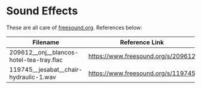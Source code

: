 # Sound Effects

These are all care of [freesound.org](https://freesound.org). References below:

| Filename | Reference Link |
| -------- | -------------- |
| 209612__onj__blancos-hotel-tea-tray.flac | https://www.freesound.org/s/209612 |
| 119745__jesabat__chair-hydraulic-1.wav | https://www.freesound.org/s/119745 |
